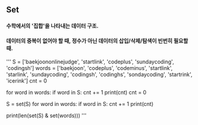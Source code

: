 ## Set
#### 수학에서의 '집합'을 나타내는 데이터 구조.
#### 데이터의 중복이 없어야 할 때, 정수가 아닌 데이터의 삽입/삭제/탐색이 빈번히 필요할 때. 

'''
S = ['baekjoononlinejudge', 'startlink', 'codeplus', 'sundaycoding', 'codingsh']
words = ['baekjoon', 'codeplus', 'codeminus', 'startlink', 'starlink', 'sundaycoding', 'codingsh', 'codinghs', 'sondaycoding', 'startrink', 'icerink']
cnt = 0

for word in words:
    if word in S: 
        cnt += 1
print(cnt)
cnt = 0

S = set(S)
for word in words:
    if word in S: 
        cnt += 1
print(cnt)

print(len(set(S) & set(words)))
'''
